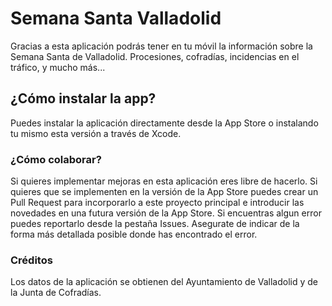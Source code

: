 # Semana Santa Valladolid

Gracias a esta aplicación podrás tener en tu móvil la información sobre la Semana Santa de Valladolid. Procesiones, cofradías, incidencias en el tráfico, y mucho más...

## ¿Cómo instalar la app?

Puedes instalar la aplicación directamente desde la App Store o instalando tu mismo esta versión a través de Xcode.


### ¿Cómo colaborar?

Si quieres implementar mejoras en esta aplicación eres libre de hacerlo. Si quieres que se implementen en la versión de la App Store puedes crear un Pull Request para incorporarlo a este proyecto principal e introducir las novedades en una futura versión de la App Store.
Si encuentras algun error puedes reportarlo desde la pestaña Issues. Asegurate de indicar de la forma más detallada posible donde has encontrado el error.



### Créditos

Los datos de la aplicación se obtienen del Ayuntamiento de Valladolid y de la Junta de Cofradías.
